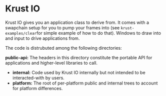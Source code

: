 Krust IO
========

Krust IO gives you an application class to derive from.
It comes with a swapchain setup for you to pump your frames into
(see `krust-examples/clear`for simple example of how to do that).
Windows to draw into and input to drive applications from.

The code is distrubuted among the following directories:

 **public-api:** The headers in this directory constitute the portable API
  for applications and higher-level libraries to call.
* **internal:** Code used by Krust IO internally but not intended to be
  interacted-with by users.
* **platform:** The root of per-platform public and internal trees to account
  for platform differences.
